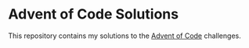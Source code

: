 # Advent of Code Solutions

This repository contains my solutions to the [Advent of Code](https://adventofcode.com/) challenges.
